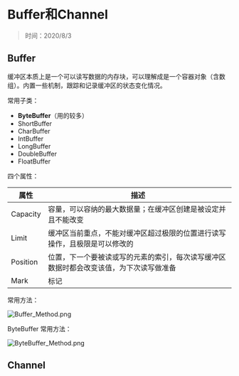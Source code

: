 # Buffer和Channel

> 时间：2020/8/3

## Buffer

缓冲区本质上是一个可以读写数据的内存块，可以理解成是一个容器对象（含数组）。内置一些机制，跟踪和记录缓冲区的状态变化情况。

常用子类：

- **ByteBuffer**（用的较多）
- ShortBuffer
- CharBuffer
- IntBuffer
- LongBuffer
- DoubleBuffer
- FloatBuffer

四个属性：

| 属性     | 描述                                                         |
| -------- | ------------------------------------------------------------ |
| Capacity | 容量，可以容纳的最大数据量；在缓冲区创建是被设定并且不能改变 |
| Limit    | 缓冲区当前重点，不能对缓冲区超过极限的位置进行读写操作，且极限是可以修改的 |
| Position | 位置，下一个要被读或写的元素的索引，每次读写缓冲区数据时都会改变该值，为下次读写做准备 |
| Mark     | 标记                                                         |

常用方法：

![Buffer_Method.png](http://www.qxnekoo.cn:8888/images/2020/08/03/Buffer_Method.png)

ByteBuffer 常用方法：

![ByteBuffer_Method.png](http://www.qxnekoo.cn:8888/images/2020/08/03/ByteBuffer_Method.png)

## Channel



